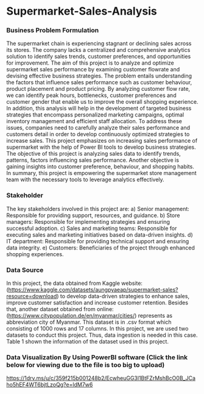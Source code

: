 # Supermarket-Sales-Analysis

### Business Problem Formulation
The supermarket chain is experiencing stagnant or declining sales across its stores. The company lacks a centralized and comprehensive analytics solution to identify sales trends, customer preferences, and opportunities for improvement. The aim of this project is to analyze and optimize supermarket sales performance by examining customer flowrate and devising effective business strategies. The problem entails understanding the factors that influence sales performance such as customer behaviour, product placement and product pricing. By analyzing customer flow rate, we can identify peak hours, bottlenecks, customer preferences and customer gender that enable us to improve the overall shopping experience. In addition, this analysis will help in the development of targeted business strategies that encompass personalized marketing campaigns, optimal inventory management and efficient staff allocation. To address these issues, companies need to carefully analyze their sales performance and customers detail in order to develop continuously optimized strategies to increase sales. This project emphasizes on increasing sales performance of supermarket with the help of Power BI tools to develop business strategies. The objective of this project is analyzing sales data to identify trends, patterns, factors influencing sales performance. Another objective is gaining insights into customer preference, behaviour, and shopping habits. In summary, this project is empowering the supermarket store management team with the necessary tools to leverage analytics effectively.

### Stakeholder
The key stakeholders involved in this project are:
a) Senior management: Responsible for providing support, resources, and guidance.
b) Store managers: Responsible for implementing strategies and ensuring successful adoption.
c) Sales and marketing teams: Responsible for executing sales and marketing initiatives based on data-driven insights.
d) IT department: Responsible for providing technical support and ensuring data integrity.
e) Customers: Beneficiaries of the project through enhanced shopping experiences.

### Data Source
In this project, the data obtained from Kaggle website: (https://www.kaggle.com/datasets/aungpyaeap/supermarket-sales?resource=download)
to develop data-driven strategies to enhance sales, improve customer satisfaction and increase customer retention. Besides that, another dataset obtained from online: (https://www.citypopulation.de/en/myanmar/cities/) represents as abbreviation city of Myanmar. This dataset is in .csv format which consisting of 1000 rows and 17 columns. In this project, we are used two datasets to conduct this project. Thus, data ingestion is needed in this case. Table 1 shown the information of the dataset used in this project.

### Data Visualization By Using PowerBI software (Click the link below for viewing due to the file is too big to upload)
https://1drv.ms/u/c/359f215b001248b2/EcwheuGG3l1BtFZrMshBcO0B_JCaho5hEF4WT6bjtLzoQg?e=ldM7w6
